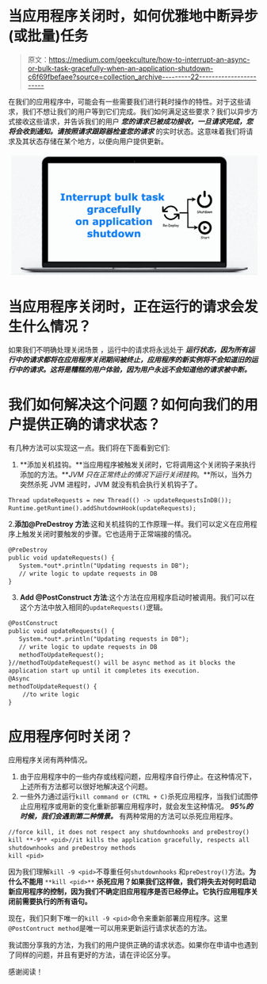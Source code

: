 # 当应用程序关闭时，如何优雅地中断异步(或批量)任务

> 原文：<https://medium.com/geekculture/how-to-interrupt-an-async-or-bulk-task-gracefully-when-an-application-shutdown-c6f69fbefaee?source=collection_archive---------22----------------------->

在我们的应用程序中，可能会有一些需要我们进行耗时操作的特性。对于这些请求，我们不想让我们的用户等到它们完成。我们如何满足这些要求？我们以异步方式接收这些请求，并告诉我们的用户 ***您的请求已被成功接收，一旦请求完成，您将会收到通知。请按照请求跟踪器检查您的请求*** 的实时状态。这意味着我们将请求及其状态存储在某个地方，以便向用户提供更新。

![](img/5747b62e37b380ec976b7ed309e30e2b.png)

# 当应用程序关闭时，正在运行的请求会发生什么情况？

如果我们不明确处理关闭场景 ，运行中的请求将永远处于 ***运行状态，因为所有运行中的请求都将在应用程序关闭期间被终止，应用程序的新实例将不会知道旧的运行中的请求。这将是糟糕的用户体验，因为用户永远不会知道他的请求被中断。***

# 我们如何解决这个问题？如何向我们的用户提供正确的请求状态？

有几种方法可以实现这一点。我们将在下面看到它们:

1.  **添加关机挂钩。**当应用程序被触发关闭时，它将调用这个关闭钩子来执行添加的方法。***JVM 只在正常终止的情况下运行关闭挂钩*。**所以，当外力突然杀死 JVM 进程时，JVM 就没有机会执行关机钩子了。

```
Thread updateRequests = new Thread(() -> updateRequestsInDB()); Runtime.getRuntime().addShutdownHook(updateRequests);
```

2.**添加@PreDestroy 方法**:这和关机挂钩的工作原理一样。我们可以定义在应用程序上触发关闭时要触发的步骤。它也适用于正常端接的情况。

```
@PreDestroy
public void updateRequests() {
   System.*out*.println("Updating requests in DB");
   // write logic to update requests in DB
}
```

3. **Add @PostConstruct 方法**:这个方法在应用程序启动时被调用。我们可以在这个方法中放入相同的`updateRequests()`逻辑。

```
@PostConstruct
public void updateRequests() {
   System.*out*.println("Updating requests in DB");
   // write logic to update requests in DB
   methodToUpdateRequest();    
}//methodToUpdateRequest() will be async method as it blocks the application start up until it completes its execution.
@Async
methodToUpdateRequest() {
    //to write logic
}
```

# 应用程序何时关闭？

应用程序关闭有两种情况。

1.  由于应用程序中的一些内存或线程问题，应用程序自行停止。在这种情况下，上述所有方法都可以很好地解决这个问题。
2.  一些外力通过运行`kill command or (CTRL + C)`杀死应用程序，当我们试图停止应用程序或用新的变化重新部署应用程序时，就会发生这种情况。 ***95%的时候，我们会遇到第二种情景。*** 有两种常用的方法可以杀死应用程序。

```
//force kill, it does not respect any shutdownhooks and preDestroy()
kill **-9** <pid>//it kills the application gracefully, respects all shutdownhooks and preDestroy methods
kill <pid>
```

因为我们理解`kill -9 <pid>`不尊重任何`shutdownhooks` 和`preDestroy()`方法。**为什么不能用** `**kill <pid>**` **杀死应用？如果我们这样做，我们将失去对何时启动新应用程序的控制，因为我们不确定旧应用程序是否已经停止。它执行应用程序关闭前需要执行的所有语句。**

现在，我们只剩下唯一的`kill -9 <pid>`命令来重新部署应用程序。这里`@PostContruct method`是唯一可以用来更新运行请求状态的方法。

我试图分享我的方法，为我们的用户提供正确的请求状态。如果你在申请中也遇到了同样的问题，并且有更好的方法，请在评论区分享。

感谢阅读！